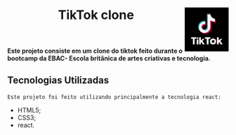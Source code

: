 <div>
  <img src="./assets/tiktoklogo.png" width="100px" align="right">
  <h1 align="center">TikTok clone</h1> <br>
</div>

#### Este projeto consiste em um clone do tiktok feito durante o bootcamp da EBAC- Escola britânica de artes criativas e tecnologia.

## Tecnologias Utilizadas 
    Este projeto foi feito utilizando principalmente a tecnologia react:
- HTML5;
- CSS3;
- react.

